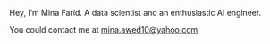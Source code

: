 Hey, I’m Mina Farid.
A data scientist and an enthusiastic AI engineer.

You could contact me at mina.awed10@yahoo.com
